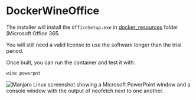 # DockerWineOffice

The installer will install the `OfficeSetup.exe` in [docker_resources](docker_resources) folder (Microsoft Office 365.

You will still need a valid license to use the software longer than the trial period.

Once built, you can run the container and test it with:
```bash
wine powerpnt
```

![Manjaro Linux screenshot showing a Microsoft PowerPoint window and a console window with the output of neofetch next to one another.](https://user-images.githubusercontent.com/37810842/218285787-dacc4cf6-4abc-4773-abd5-efd3ba0c6580.png)

